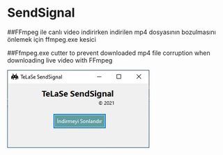 # SendSignal
##FFmpeg ile canlı video indirirken indirilen mp4 dosyasının bozulmasını önlemek için ffmpeg.exe kesici

##Ffmpeg.exe cutter to prevent downloaded mp4 file corruption when downloading live video with FFmpeg

![Demo](https://raw.githubusercontent.com/telase/SendSignal/main/sendsignal.jpg)
